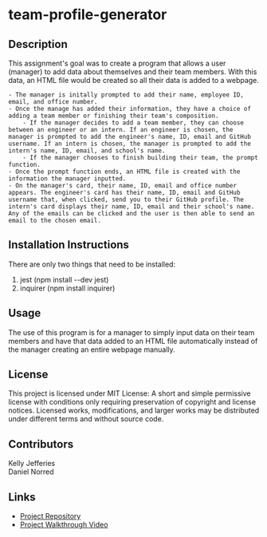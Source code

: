 # team-profile-generator

## Description
This assignment's goal was to create a program that allows a user (manager) to add data about themselves and their team members. With this data, an HTML file would be created so all their data is added to a webpage.

```
- The manager is initally prompted to add their name, employee ID, email, and office number.
- Once the manage has added their information, they have a choice of adding a team member or finishing their team's composition.
    - If the manager decides to add a team member, they can choose between an engineer or an intern. If an engineer is chosen, the manager is prompted to add the engineer's name, ID, email and GitHub username. If an intern is chosen, the manager is prompted to add the intern's name, ID, email, and school's name.
    - If the manager chooses to finish building their team, the prompt function.
- Once the prompt function ends, an HTML file is created with the information the manager inputted.
- On the manager's card, their name, ID, email and office number appears. The engineer's card has their name, ID, email and GitHub username that, when clicked, send you to their GitHub profile. The intern's card displays their name, ID, email and their school's name. Any of the emails can be clicked and the user is then able to send an email to the chosen email.

```

## Installation Instructions
There are only two things that need to be installed:
1. jest (npm install --dev jest)
2. inquirer (npm install inquirer)

## Usage
The use of this program is for a manager to simply input data on their team members and have that data added to an HTML file automatically instead of the manager creating an entire webpage manually.

## License
This project is licensed under MIT License: A short and simple permissive license with conditions only requiring preservation of copyright and license notices. Licensed works, modifications, and larger works may be distributed under different terms and without source code.

## Contributors
Kelly Jefferies <br>
Daniel Norred

## Links
- [Project Repository](https://github.com/eugene125/team-profile-generator)
- [Project Walkthrough Video]()